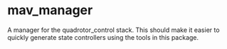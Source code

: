 mav_manager
=============

A manager for the quadrotor_control stack.
This should make it easier to quickly generate state controllers using the
tools in this package.

